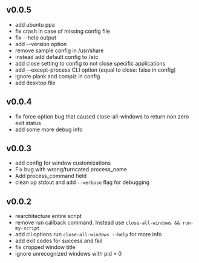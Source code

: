 ## v0.0.5
- add ubuntu ppa
- fix crash in case of missing config file
- fix --help output
- add --version option
- remove sample config in /usr/share
- instead add default config to /etc
- add close setting to config to not close specific applications
- add --except-process CLI option (equal to close: false in config)
- ignore plank and compiz in config
- add desktop file

## v0.0.4
- fix force option bug that caused close-all-windows to return non zero exit status
- add some more debug info

## v0.0.3
- add config for window customizations
- Fix bug with wrong/turncated process_name
- Add process_command field
- clean up stdout and add `--verbose` flag for debugging

## v0.0.2
- rearchitecture entire script
- remove run callback command. Instead use `close-all-windows && run-my-script`
- add cli options run `close-all-windows --help` for more info
- add exit codes for success and fail
- fix cropped window title
- ignore unrecognized windows with pid = 0